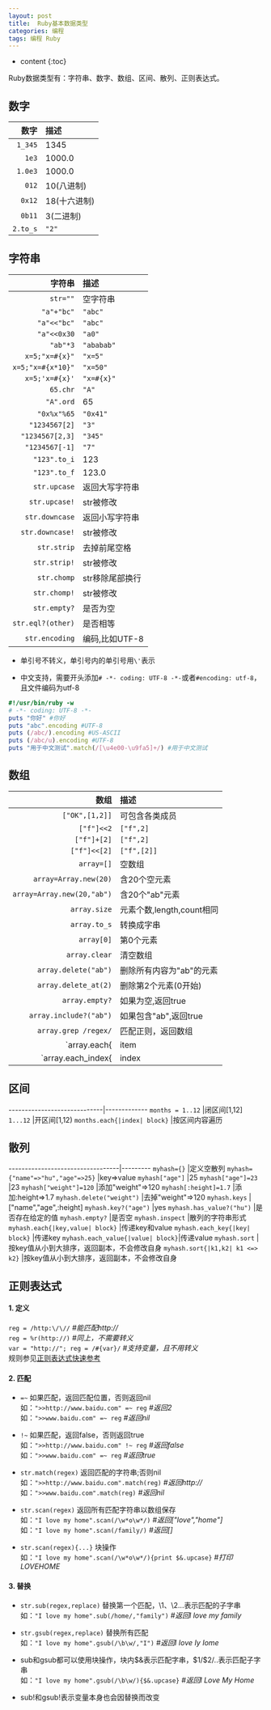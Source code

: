 ```yaml
---
layout: post
title:  Ruby基本数据类型
categories: 编程
tags: 编程 Ruby
---
```


* content
{:toc}

Ruby数据类型有：字符串、数字、数组、区间、散列、正则表达式。

## 数字

数字     |描述  
--------:|:-----
`1_345`  |1345
`1e3`    |1000.0
`1.0e3`  |1000.0
`012`    |10(八进制)
`0x12`   |18(十六进制)
`0b11`   |3(二进制)
`2.to_s` |`"2"`

<!--more-->

## 字符串

字符串           |描述      
----------------:|:---------
`str=""`         |空字符串  
`"a"+"bc"`       |`"abc"`   
`"a"<<"bc"`      |`"abc"`   
`"a"<<0x30`      |`"a0"`   
`"ab"*3`         |`"ababab"`
`x=5;"x=#{x}"`   |`"x=5"`   
`x=5;"x=#{x*10}"`|`"x=50"` 
`x=5;'x=#{x}'`   |`"x=#{x}"` 
`65.chr`         |`"A"`     
`"A".ord`        |65        
`"0x%x"%65`      |`"0x41"`  
`"1234567[2]`    |`"3"` 
`"1234567[2,3]`  |`"345"` 
`"1234567[-1]`   |`"7"` 
`"123".to_i`     |123       
`"123".to_f`     |123.0     
`str.upcase`     |返回大写字符串
`str.upcase!`    |str被修改
`str.downcase`   |返回小写字符串
`str.downcase!`  |str被修改
`str.strip`      |去掉前尾空格
`str.strip!`     |str被修改
`str.chomp`      |str移除尾部换行
`str.chomp!`     |str被修改
`str.empty?`     |是否为空
`str.eql?(other)`|是否相等
`str.encoding`   |编码,比如UTF-8

* 单引号不转义，单引号内的单引号用`\'`表示

* 中文支持，需要开头添加`# -*- coding: UTF-8 -*-`或者`#encoding: utf-8`，且文件编码为utf-8  
```ruby
#!/usr/bin/ruby -w
# -*- coding: UTF-8 -*-
puts "你好" #你好
puts "abc".encoding #UTF-8
puts (/abc/).encoding #US-ASCII
puts (/abc/u).encoding #UTF-8
puts "用于中文测试".match(/[\u4e00-\u9fa5]+/) #用于中文测试
```

## 数组

数组                       |描述
--------------------------:|:---------
`["OK",[1,2]]`             |可包含各类成员
`["f"]<<2`                 |`["f",2]`
`["f"]+[2]`                |`["f",2]`
`["f"]<<[2]`               |`["f",[2]]`
`array=[]`                 |空数组
`array=Array.new(20)`      |含20个空元素
`array=Array.new(20,"ab")` |含20个"ab"元素
`array.size`               |元素个数,length,count相同
`array.to_s`               |转换成字串
`array[0]`                 |第0个元素
`array.clear`              |清空数组
`array.delete("ab")`       |删除所有内容为"ab"的元素
`array.delete_at(2)`       |删除第2个元素(0开始)
`array.empty?`             |如果为空,返回true
`array.include?("ab")`     |如果包含"ab",返回true
`array.grep /regex/`       |匹配正则，返回数组
`array.each{ |item| block}`|遍历元素内容
`array.each_index{ |index| block }` |按Index遍历

## 区间  

-----------------------------|-------------
`months = 1..12`             |闭区间[1,12]
`1...12`                     |开区间[1,12)
`months.each{|index| block}` |按区间内容遍历

## 散列  

----------------------------------|---------
`myhash={}`                       |定义空散列
`myhash={"name"=>"hu","age"=>25}` |key=>value 
`myhash["age"]`                   |25
`myhash["age"]=23`                |23
`myhash["weight"]=120`            |添加\"weight\"=>120
`myhash[:height]=1.7`             |添加:height=>1.7
`myhash.delete("weight")`         |去掉\"weight\"=>120
`myhash.keys`                     |[\"name\",\"age\",:height]
`myhash.key?("age")`              |yes
`myhash.has_value?("hu")`         |是否存在给定的值
`myhash.empty?`                   |是否空
`myhash.inspect`                  |散列的字符串形式
`myhash.each{|key,value| block}`  |传递key和value
`myhash.each_key{|key| block}`    |传递key
`myhash.each_value{|value| block}`|传递value
`myhash.sort`                     |按key值从小到大排序，返回副本，不会修改自身
`myhash.sort{|k1,k2| k1 <=> k2}`  |按key值从小到大排序，返回副本，不会修改自身


## 正则表达式  

#### 1. 定义  
`reg = /http:\/\//` *#能匹配http://*  
`reg = %r(http://)` *#同上，不需要转义*  
`var = "http://"; reg = /#{var}/`    *#支持变量，且不用转义*  
规则参见[正则表达式快速参考](http://harmonyhu.com/2015/06/10/Perl-RegEx-Quick-Reference/)  

#### 2. 匹配  
* `=~` 如果匹配，返回匹配位置，否则返回nil  
如：`">>http://www.baidu.com" =~ reg` *#返回2*  
如：`">>www.baidu.com" =~ reg` *#返回nil*  

* `!~` 如果匹配，返回false，否则返回true  
如：`">>http://www.baidu.com" !~ reg` *#返回false*  
如：`">>www.baidu.com" =~ reg` *#返回true*  

* `str.match(regex)` 返回匹配的字符串;否则nil  
如：`">>http://www.baidu.com".match(reg)` *#返回http://*  
如：`">>www.baidu.com".match(reg)` *#返回nil*  

* `str.scan(regex)` 返回所有匹配字符串以数组保存  
如：`"I love my home".scan(/\w*o\w*/)` *#返回["love","home"]*  
如：`"I love my home".scan(/family/)` *#返回[]*  

* `str.scan(regex){...}` 块操作  
如：`"I love my home".scan(/\w*o\w*/){print $&.upcase}` *#打印LOVEHOME*  

#### 3. 替换  
* `str.sub(regex,replace)` 替换第一个匹配，\1、\2...表示匹配的子字串    
如：`"I love my home".sub(/home/,"family")` *#返回I love my family*  

* `str.gsub(regex,replace)` 替换所有匹配  
如：`"I love my home".gsub(/\b\w/,"I")` *#返回I Iove Iy Iome*  

* sub和gsub都可以使用块操作，块内$&表示匹配字串，$1/$2/..表示匹配子字串  
如：`"I love my home".gsub(/\b\w/){$&.upcase}` *#返回I Love My Home*  

* sub!和gsub!表示变量本身也会因替换而改变  
